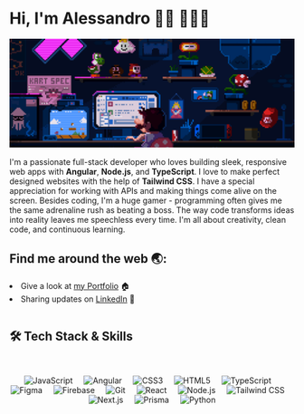 # Hi, I'm Alessandro 👋🏽 👨🏽‍💻


![My looping gif](https://github.com/alessandro-arg/assets/blob/main/github.gif)

I'm a passionate full-stack developer who loves building sleek, 
responsive web apps with **Angular**, **Node.js**, and **TypeScript**.
I love to make perfect designed websites with the help of **Tailwind CSS**.
I have a special appreciation for working with APIs and making things
come alive on the screen.
Besides coding, I'm a huge gamer - programming often gives me
the same adrenaline rush as beating a boss.
The way code transforms ideas into reality leaves me speechless every time.
I'm all about creativity, clean code, and continuous learning.

## Find me around the web 🌏:
<table>
  <li>Give a look at <a href="https://www.alessandro-argenziano.com" target="blank">my Portfolio</a> 🏠</li>
  <li>Sharing updates on <a href="https://www.linkedin.com/in/alessandro-argenziano/" target="blank">LinkedIn</a> 💼</li>
</table>

## 🛠️ Tech Stack & Skills

<br>

<p align="center">
  <img src="https://cdn.jsdelivr.net/gh/devicons/devicon/icons/javascript/javascript-original.svg" width="40" alt="JavaScript"/>
  &nbsp;&nbsp;&nbsp;
  <img src="https://cdn.jsdelivr.net/gh/devicons/devicon@latest/icons/angularjs/angularjs-plain.svg" width="40" alt="Angular"/>
  &nbsp;&nbsp;&nbsp;
  <img src="https://cdn.jsdelivr.net/gh/devicons/devicon@latest/icons/css3/css3-plain.svg" width="40" alt="CSS3"/>
  &nbsp;&nbsp;&nbsp;
  <img src="https://cdn.jsdelivr.net/gh/devicons/devicon@latest/icons/html5/html5-plain.svg" width="40" alt="HTML5"/>
  &nbsp;&nbsp;&nbsp;
  <img src="https://cdn.jsdelivr.net/gh/devicons/devicon/icons/typescript/typescript-original.svg" width="40" alt="TypeScript"/>
  &nbsp;&nbsp;&nbsp;
  <img src="https://cdn.jsdelivr.net/gh/devicons/devicon@latest/icons/figma/figma-original.svg" width="40" alt="Figma"/>
  &nbsp;&nbsp;&nbsp;
  <img src="https://cdn.jsdelivr.net/gh/devicons/devicon/icons/firebase/firebase-plain.svg" width="40" alt="Firebase"/>
  &nbsp;&nbsp;&nbsp;
  <img src="https://cdn.jsdelivr.net/gh/devicons/devicon/icons/git/git-original.svg" width="40" alt="Git"/>
  &nbsp;&nbsp;&nbsp;
  <img src="https://cdn.jsdelivr.net/gh/devicons/devicon@latest/icons/react/react-original.svg" width="40" alt="React"/>
  &nbsp;&nbsp;&nbsp;
  <img src="https://cdn.jsdelivr.net/gh/devicons/devicon/icons/nodejs/nodejs-original.svg" width="40" alt="Node.js"/>
  &nbsp;&nbsp;&nbsp;
  <img src="https://cdn.jsdelivr.net/gh/devicons/devicon@latest/icons/tailwindcss/tailwindcss-original.svg" width="40" alt="Tailwind CSS"/>
  &nbsp;&nbsp;&nbsp;
  <img src="https://cdn.jsdelivr.net/gh/devicons/devicon@latest/icons/nextjs/nextjs-original.svg" width="40" alt="Next.js"/>
  &nbsp;&nbsp;&nbsp;
  <img src="https://cdn.jsdelivr.net/gh/devicons/devicon@latest/icons/prisma/prisma-original.svg" width="40" alt="Prisma"/>
   &nbsp;&nbsp;&nbsp;
  <img src="https://cdn.jsdelivr.net/gh/devicons/devicon@latest/icons/python/python-original.svg" width="40" alt="Python"/>
</p>

      
